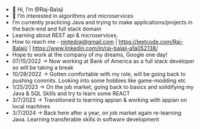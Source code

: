 - 👋 Hi, I’m @Raj-Balaji
- 👀 I’m interested in algorithms and microservices
-  I’m currently practicing Java and trying to make applications/projects in the back-end and full stack domain
-  Learning about REST api & microservices. 
-  How to reach me -  nintedraj@gmail.com | https://leetcode.com/Raj-Balaji/ | https://www.linkedin.com/in/raj-balaji-a1a052138/
- Hope to work at the company of my dreams, Google one day!
- 07/15/2022 -> Now working at Bank of America as a full stack developer so will be taking a break
- 10/28/2022 -> Gotten comfortable with my role, will be going back to pushing commits. Looking into some hobbies like game-modding etc
- 1/25/2023 -> On the job market, going back to basics and solidifying my Java & SQL Skills and try to learn some REACT
- 3/7/2023 -> Transitioned to learning appian & working with appian on local machines
- 3/7/2024 -> Back here after a year, on job market again re-learning Java. Learning transferable skills in software development
